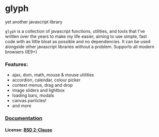 # glyph
yet another javascript library

`glyph` is a collection of javascript functions, utilities, and tools that I've written over the years to make my life easier, aiming to use simple, fast code with as little bloat as possible and no dependencies. It can be used alongside other javascript libraries without a problem. Supports all modern browsers (IE9+)

### Features:
 * ajax, dom, math, mouse & mouse utilities
 * accordion, calendar, colour picker
 * context menus, drag and drop
 * image sliders and lightbox
 * loading bars, modals
 * canvas particles!
 * and more

### [Documentation](docs/index.md)

#### License: [BSD 2-Clause](LICENSE)

